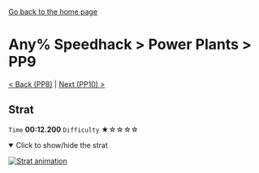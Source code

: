 [Go back to the home page](https://github.com/Doublevil/scbspeedrun)

# Any% Speedhack > Power Plants > PP9

[< Back (PP8)](https://github.com/Doublevil/scbspeedrun/blob/main/levels/any_sh/pp/PP8.md) | [Next (PP10) >](https://github.com/Doublevil/scbspeedrun/blob/main/levels/any_sh/pp/PP10.md)

## Strat

`Time` **00:12.200** `Difficulty` ★☆☆☆☆
<details open>
  <summary>Click to show/hide the strat</summary>

  [![Strat animation](https://github.com/Doublevil/scbspeedrun/blob/main/media/levels/pp/PP9_Strat.webp)](https://github.com/Doublevil/scbspeedrun/blob/main/media/levels/pp/PP9_Strat.mp4?raw=true)
</details>
